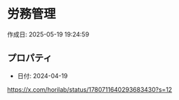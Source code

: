 # 労務管理

作成日: 2025-05-19 19:24:59

## プロパティ

- 日付: 2024-04-19

https://x.com/horilab/status/1780711640293683430?s=12

